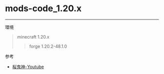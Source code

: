 # mods-code_1.20.x
***
環境
> minecraft 1.20.x
>> forge 1.20.2-48.1.0

参考
* [桜鬼神-Youtube](https://youtube.com/@sakurakijin?si=fPMLxNbuH8nvOoAK)